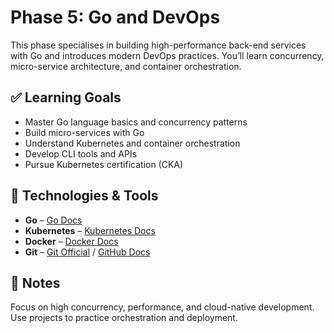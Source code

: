 # Phase 5: Go and DevOps

This phase specialises in building high-performance back-end services with Go and introduces modern DevOps practices. You’ll learn concurrency, micro-service architecture, and container orchestration.

## ✅ Learning Goals

- Master Go language basics and concurrency patterns
- Build micro-services with Go
- Understand Kubernetes and container orchestration
- Develop CLI tools and APIs
- Pursue Kubernetes certification (CKA)

## 🧰 Technologies & Tools

- **Go** – [Go Docs](https://go.dev/doc/)  
- **Kubernetes** – [Kubernetes Docs](https://kubernetes.io/docs/home/)  
- **Docker** – [Docker Docs](https://docs.docker.com/)  
- **Git** – [Git Official](https://git-scm.com/doc) / [GitHub Docs](https://docs.github.com/)

## 📌 Notes

Focus on high concurrency, performance, and cloud-native development. Use projects to practice orchestration and deployment.